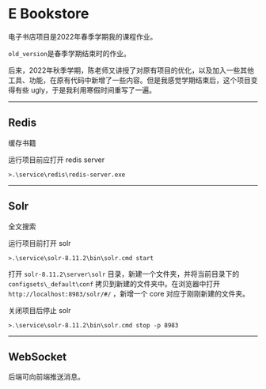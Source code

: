 # E Bookstore

电子书店项目是2022年春季学期我的课程作业。

`old_version`是春季学期结束时的作业。

后来，2022年秋季学期，陈老师又讲授了对原有项目的优化，以及加入一些其他工具、功能，在原有代码中新增了一些内容。但是我感觉学期结束后，这个项目变得有些 ugly，于是我利用寒假时间重写了一遍。

---

## Redis

缓存书籍

运行项目前应打开 redis server

    >.\service\redis\redis-server.exe

---

## Solr

全文搜索

运行项目前打开 solr

    >.\service\solr-8.11.2\bin\solr.cmd start

打开 `solr-8.11.2\server\solr` 目录，新建一个文件夹，并将当前目录下的 `configsets\_default\conf` 拷贝到新建的文件夹中。在浏览器中打开 `http://localhost:8983/solr/#/` ，新增一个 core 对应于刚刚新建的文件夹。

关闭项目后停止 solr

    >.\service\solr-8.11.2\bin\solr.cmd stop -p 8983

---

## WebSocket

后端可向前端推送消息。